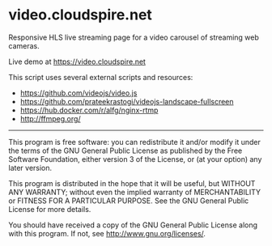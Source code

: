 # video.cloudspire.net

Responsive HLS live streaming page for a video carousel of streaming web cameras.

Live demo at https://video.cloudspire.net

This script uses several external scripts and resources:
* https://github.com/videojs/video.js
* https://github.com/prateekrastogi/videojs-landscape-fullscreen
* https://hub.docker.com/r/alfg/nginx-rtmp
* http://ffmpeg.org/

***

This program is free software: you can redistribute it and/or modify it under the terms of the GNU General Public License as published by the Free Software Foundation, either version 3 of the License, or (at your option) any later version.

This program is distributed in the hope that it will be useful, but WITHOUT ANY WARRANTY; without even the implied warranty of MERCHANTABILITY or FITNESS FOR A PARTICULAR PURPOSE. See the GNU General Public License for more details.

You should have received a copy of the GNU General Public License along with this program. If not, see http://www.gnu.org/licenses/.
